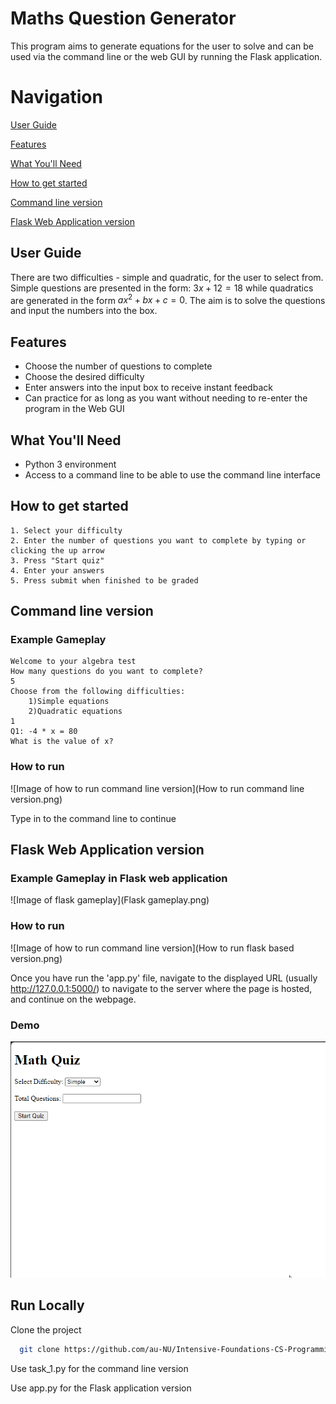 
# Maths Question Generator

This program aims to generate equations for the user to solve and can be used via the command line or the web GUI by running the Flask application. 

# Navigation
[User Guide](https://github.com/au-NU/Intensive-Foundations-CS-Programming-Coursework-1/blob/master/README.md#user-guide)

[Features](https://github.com/au-NU/Intensive-Foundations-CS-Programming-Coursework-1/blob/master/README.md#features)

[What You'll Need](https://github.com/au-NU/Intensive-Foundations-CS-Programming-Coursework-1/blob/master/README.md#what-youll-need)

[How to get started](https://github.com/au-NU/Intensive-Foundations-CS-Programming-Coursework-1/blob/master/README.md#how-to-get-started)

[Command line version](https://github.com/au-NU/Intensive-Foundations-CS-Programming-Coursework-1/blob/master/README.md#command-line-version)

[Flask Web Application version](https://github.com/au-NU/Intensive-Foundations-CS-Programming-Coursework-1/blob/master/README.md#flask-web-application-version)


## User Guide

There are two difficulties - simple and quadratic, for the user to select from. Simple questions are presented in the form: $3x + 12 = 18$ while quadratics are generated in the form $ax^2 + bx + c = 0$. The aim is to solve the questions and input the numbers into the box.

## Features

- Choose the number of questions to complete
- Choose the desired difficulty
- Enter answers into the input box to receive instant feedback
- Can practice for as long as you want without needing to re-enter the program in the Web GUI

## What You'll Need

- Python 3 environment
- Access to a command line to be able to use the command line interface

## How to get started

    1. Select your difficulty
    2. Enter the number of questions you want to complete by typing or clicking the up arrow
    3. Press "Start quiz"
    4. Enter your answers
    5. Press submit when finished to be graded

## Command line version
### Example Gameplay

```
Welcome to your algebra test
How many questions do you want to complete?
5
Choose from the following difficulties:
	1)Simple equations
	2)Quadratic equations
1
Q1: -4 * x = 80
What is the value of x?
```

### How to run
![Image of how to run command line version](How to run command line version.png)

Type in to the command line to continue

## Flask Web Application version
### Example Gameplay in Flask web application
![Image of flask gameplay](Flask gameplay.png)

### How to run
![Image of how to run command line version](How to run flask based version.png)

Once you have run the 'app.py' file, navigate to the displayed URL (usually http://127.0.0.1:5000/) to navigate to the server where the page is hosted, and continue on the webpage.

### Demo
![Demo of flask app](flask_app_demo.gif)
## Run Locally

Clone the project

```bash
  git clone https://github.com/au-NU/Intensive-Foundations-CS-Programming-Coursework-1
```
 Use task_1.py for the command line version

 Use app.py for the Flask application version


